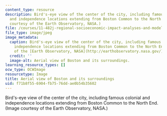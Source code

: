 ```yaml
---
content_type: resource
description: Bird's-eye view of the center of the city, including famous colonial
  and independence locations extending from Boston Common to the North End. (Image
  courtesy of the Earth Observatory, NASA.)
file: /courses/11-482j-regional-socioeconomic-impact-analyses-and-modeling-fall-2007/f71b8f556904fb7576ddae0b54b35602_11-482jf07-th.jpg
file_type: image/jpeg
image_metadata:
  caption: Bird's-eye view of the center of the city, including famous colonial and
    independence locations extending from Boston Common to the North End. (Image courtesy
    of the [Earth Observatory, NASA](http://earthobservatory.nasa.gov/).)
  credit: ''
  image-alt: Aerial view of Boston and its surroundings.
learning_resource_types: []
ocw_type: OCWImage
resourcetype: Image
title: Aerial view of Boston and its surroundings
uid: f71b8f55-6904-fb75-76dd-ae0b54b35602
---
```

Bird's-eye view of the center of the city, including famous colonial and independence locations extending from Boston Common to the North End. (Image courtesy of the Earth Observatory, NASA.)

